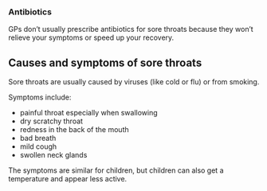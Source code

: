 ### Antibiotics

GPs don’t usually prescribe antibiotics for sore throats because they won’t relieve your symptoms or speed up your recovery.

## Causes and symptoms of sore throats

Sore throats are usually caused by viruses (like cold or flu) or from smoking.

Symptoms include:

- painful throat especially when swallowing
- dry scratchy throat
- redness in the back of the mouth
- bad breath
- mild cough
- swollen neck glands

The symptoms are similar for children, but children can also get a temperature and appear less active.
